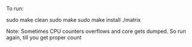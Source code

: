 To run:

sudo make clean
sudo make
sudo make install
./matrix <SIZE>

Note: Sometimes CPU counters overflows and core gets dumped. So run again, till you get proper count
